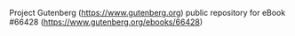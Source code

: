 Project Gutenberg (https://www.gutenberg.org) public repository for
eBook #66428 (https://www.gutenberg.org/ebooks/66428)
